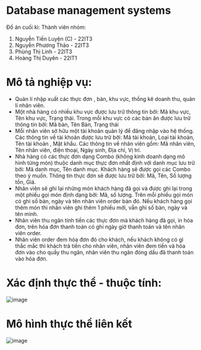 # Database management systems 
Đồ án cuối kì: 
Thành viên nhóm:
1. Nguyễn Tiến Luyện (C) - 22IT3
2. Nguyễn Phương Thảo    - 22IT3
3. Phùng Thị Linh        - 22IT3
4. Hoàng Thị Duyên       - 22IT1
# Mô tả nghiệp vụ:
- Quản lí nhập xuất các thực đơn , bàn, khu vực, thống kê doanh thu, quản lí nhân viên.
- Một nhà hàng có nhiều khu vực được lưu trữ thông tin bởi: Mã khu vực, Tên khu vực, Trạng thái. Trong mỗi khu vực có các bàn ăn được lưu trữ thông tin bởi: Mã bàn, Tên Bàn, Trạng thái
- Mỗi nhân viên sở hữu một tài khoản quản lý để đăng nhập vào hệ thống. Các thông tin về tài khoản được lưu trữ bởi: Mã tài khoản, Loại tài khoản, Tên tài khoản , Mật khẩu. Các thông tin về nhân viên gồm: Mã nhân viên, Tên nhân viên, điện thoại, Ngày sinh, Địa chỉ, Vị trí.
- Nhà hàng có các thực đơn dạng Combo (không kinh doanh dạng mô hình từng món) thuộc danh mục thực đơn nhất định với danh mục lưu trữ bởi: Mã danh mục, Tên danh mục. Khách hàng sẽ được gọi các Combo theo ý muốn. Thông tin thực đơn sẽ được lưu trữ bởi: Mã, Tên, Số lượng tồn, Giá. 
- Nhân viên sẽ ghi lại những món khách hàng đã gọi và được ghi lại trong một phiếu gọi món định dạng bởi: Mã, số lượng. Trên mỗi phiếu gọi món có ghi số bàn, ngày và tên nhân viên order bàn đó. Nếu khách hàng gọi thêm món thì nhân viên ghi thêm 1 phiếu mới, vẫn ghi số bàn, ngày và tên mình.
- Nhân viên thu ngân tính tiền các thực đơn mà khách hàng đã gọi, in hóa đơn, trên hóa đơn thanh toán có ghi ngày giờ thanh toán và tên nhân viên order. 
- Nhân viên order đem hóa đơn đó cho khách, nếu khách không có gì thắc mắc thì khách trả tiền cho nhân viên, nhân viên đem tiền và hóa đơn vào cho quầy thu ngân, nhân viên thu ngân đóng dấu đã thanh toán vào hóa đơn.
# Xác định thực thể - thuộc tính:
![image](https://github.com/user-attachments/assets/c42b9a7f-00cf-4e22-bcbd-b574f3eaef81)
# Mô hình thực thể liên kết
![image](https://github.com/user-attachments/assets/cd59cd8e-77d6-42e8-944f-3bcad2279d8f)




